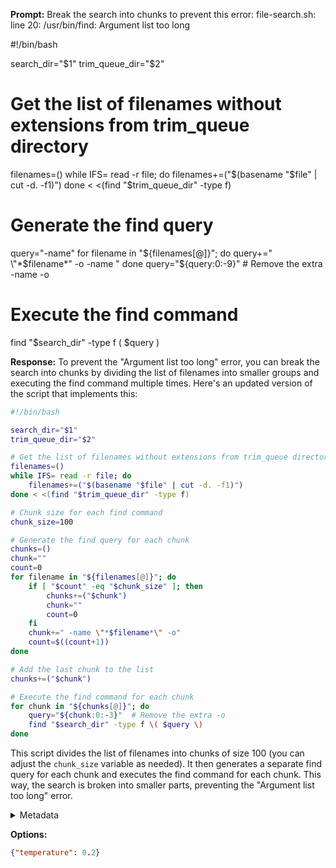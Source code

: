**Prompt:**
Break the search into chunks to prevent this error: file-search.sh: line 20: /usr/bin/find: Argument list too long

#!/bin/bash

search_dir="$1"
trim_queue_dir="$2"

# Get the list of filenames without extensions from trim_queue directory
filenames=()
while IFS= read -r file; do
    filenames+=("$(basename "$file" | cut -d. -f1)")
done < <(find "$trim_queue_dir" -type f)

# Generate the find query
query="-name"
for filename in "${filenames[@]}"; do
    query+=" \"*$filename*\" -o -name "
done
query="${query:0:-9}"  # Remove the extra -name -o

# Execute the find command
find "$search_dir" -type f \( $query \)

**Response:**
To prevent the "Argument list too long" error, you can break the search into chunks by dividing the list of filenames into smaller groups and executing the find command multiple times. Here's an updated version of the script that implements this:

```bash
#!/bin/bash

search_dir="$1"
trim_queue_dir="$2"

# Get the list of filenames without extensions from trim_queue directory
filenames=()
while IFS= read -r file; do
    filenames+=("$(basename "$file" | cut -d. -f1)")
done < <(find "$trim_queue_dir" -type f)

# Chunk size for each find command
chunk_size=100

# Generate the find query for each chunk
chunks=()
chunk=""
count=0
for filename in "${filenames[@]}"; do
    if [ "$count" -eq "$chunk_size" ]; then
        chunks+=("$chunk")
        chunk=""
        count=0
    fi
    chunk+=" -name \"*$filename*\" -o"
    count=$((count+1))
done

# Add the last chunk to the list
chunks+=("$chunk")

# Execute the find command for each chunk
for chunk in "${chunks[@]}"; do
    query="${chunk:0:-3}"  # Remove the extra -o
    find "$search_dir" -type f \( $query \)
done
```

This script divides the list of filenames into chunks of size 100 (you can adjust the `chunk_size` variable as needed). It then generates a separate find query for each chunk and executes the find command for each chunk. This way, the search is broken into smaller parts, preventing the "Argument list too long" error.

<details><summary>Metadata</summary>

- Duration: 41331 ms
- Datetime: 2023-10-30T09:44:47.515376
- Model: gpt-3.5-turbo-0613

</details>

**Options:**
```json
{"temperature": 0.2}
```

